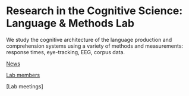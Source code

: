 

# Research in the Cognitive Science: Language & Methods Lab

We study the cognitive architecture of the language production and comprehension systems using a variety of methods and measurements: response times, eye-tracking, EEG, corpus data. 





[News](https://audreyburki.github.io/Lab-News/)  

[Lab members](https://audreyburki.github.io/Lab-Members/)  

[Lab meetings]

